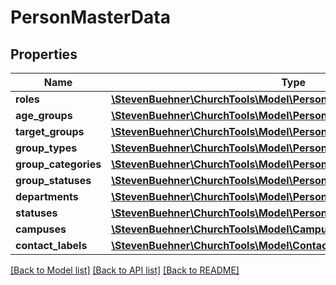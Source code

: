 # PersonMasterData

## Properties
Name | Type | Description | Notes
------------ | ------------- | ------------- | -------------
**roles** | [**\StevenBuehner\ChurchTools\Model\PersonMasterDataRoles[]**](PersonMasterDataRoles.md) |  | [optional] 
**age_groups** | [**\StevenBuehner\ChurchTools\Model\PersonMasterDataAgeGroups[]**](PersonMasterDataAgeGroups.md) |  | [optional] 
**target_groups** | [**\StevenBuehner\ChurchTools\Model\PersonMasterDataTargetGroups[]**](PersonMasterDataTargetGroups.md) |  | [optional] 
**group_types** | [**\StevenBuehner\ChurchTools\Model\PersonMasterDataGroupTypes[]**](PersonMasterDataGroupTypes.md) |  | [optional] 
**group_categories** | [**\StevenBuehner\ChurchTools\Model\PersonMasterDataGroupCategories[]**](PersonMasterDataGroupCategories.md) |  | [optional] 
**group_statuses** | [**\StevenBuehner\ChurchTools\Model\PersonMasterDataGroupStatuses[]**](PersonMasterDataGroupStatuses.md) |  | [optional] 
**departments** | [**\StevenBuehner\ChurchTools\Model\PersonMasterDataDepartments[]**](PersonMasterDataDepartments.md) |  | [optional] 
**statuses** | [**\StevenBuehner\ChurchTools\Model\PersonMasterDataStatuses[]**](PersonMasterDataStatuses.md) |  | [optional] 
**campuses** | [**\StevenBuehner\ChurchTools\Model\Campus1[]**](Campus1.md) |  | [optional] 
**contact_labels** | [**\StevenBuehner\ChurchTools\Model\ContactLabel[]**](ContactLabel.md) |  | [optional] 

[[Back to Model list]](../../README.md#documentation-for-models) [[Back to API list]](../../README.md#documentation-for-api-endpoints) [[Back to README]](../../README.md)

